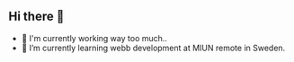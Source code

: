 ## Hi there 👋

- 🔭 I'm currently working way too much..
- 🌱 I’m currently learning webb development at MIUN remote in Sweden.

